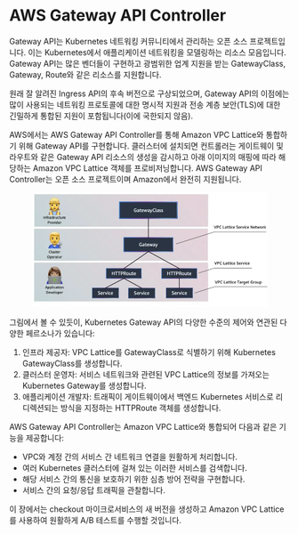 # AWS Gateway API Controller

Gateway API는 Kubernetes 네트워킹 커뮤니티에서 관리하는 오픈 소스 프로젝트입니다. 이는 Kubernetes에서 애플리케이션 네트워킹을 모델링하는 리소스 모음입니다. Gateway API는 많은 벤더들이 구현하고 광범위한 업계 지원을 받는 GatewayClass, Gateway, Route와 같은 리소스를 지원합니다.

원래 잘 알려진 Ingress API의 후속 버전으로 구상되었으며, Gateway API의 이점에는 많이 사용되는 네트워킹 프로토콜에 대한 명시적 지원과 전송 계층 보안(TLS)에 대한 긴밀하게 통합된 지원이 포함됩니다(이에 국한되지 않음).

AWS에서는 AWS Gateway API Controller를 통해 Amazon VPC Lattice와 통합하기 위해 Gateway API를 구현합니다. 클러스터에 설치되면 컨트롤러는 게이트웨이 및 라우트와 같은 Gateway API 리소스의 생성을 감시하고 아래 이미지의 매핑에 따라 해당하는 Amazon VPC Lattice 객체를 프로비저닝합니다. AWS Gateway API Controller는 오픈 소스 프로젝트이며 Amazon에서 완전히 지원됩니다.

<figure><img src="../../.gitbook/assets/image (46).png" alt=""><figcaption></figcaption></figure>

그림에서 볼 수 있듯이, Kubernetes Gateway API의 다양한 수준의 제어와 연관된 다양한 페르소나가 있습니다:

1. 인프라 제공자: VPC Lattice를 GatewayClass로 식별하기 위해 Kubernetes GatewayClass를 생성합니다.
2. 클러스터 운영자: 서비스 네트워크와 관련된 VPC Lattice의 정보를 가져오는 Kubernetes Gateway를 생성합니다.
3. 애플리케이션 개발자: 트래픽이 게이트웨이에서 백엔드 Kubernetes 서비스로 리디렉션되는 방식을 지정하는 HTTPRoute 객체를 생성합니다.

AWS Gateway API Controller는 Amazon VPC Lattice와 통합되어 다음과 같은 기능을 제공합니다:

* VPC와 계정 간의 서비스 간 네트워크 연결을 원활하게 처리합니다.
* 여러 Kubernetes 클러스터에 걸쳐 있는 이러한 서비스를 검색합니다.
* 해당 서비스 간의 통신을 보호하기 위한 심층 방어 전략을 구현합니다.
* 서비스 간의 요청/응답 트래픽을 관찰합니다.

이 장에서는 checkout 마이크로서비스의 새 버전을 생성하고 Amazon VPC Lattice를 사용하여 원활하게 A/B 테스트를 수행할 것입니다.
